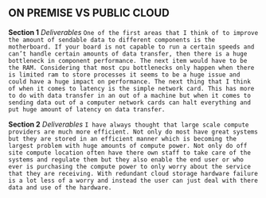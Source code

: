 ## ON PREMISE VS PUBLIC CLOUD

__Section 1__
  *Deliverables*
    `One of the first areas that I think of to improve the amount of sendable data to different components is the motherboard. If your board is not capable to run a certain speeds and can’t handle certain amounts of data transfer, then there is a huge bottleneck in component performance. The next item would have to be the RAM. Considering that most cpu bottlenecks only happen when there is limited ram to store processes it seems to be a huge issue and could have a huge impact on performance. The next thing that I think of when it comes to latency is the simple network card. This has more to do with data transfer in an out of a machine but when it comes to sending data out of a computer network cards can halt everything and put huge amount of latency on data transfer.  `

__Section 2__
  *Deliverables*
    `I have always thought that large scale compute providers are much more efficient. Not only do most have great systems but they are stored in an efficient manner which is becoming the largest problem with huge amounts of compute power. Not only do off site compute location often have there own staff to take care of the systems and regulate them but they also enable the end user or who ever is purchasing the compute power to only worry about the service that they are receiving. With redundant cloud storage hardware failure is a lot less of a worry and instead the user can just deal with there data and use of the hardware. `
